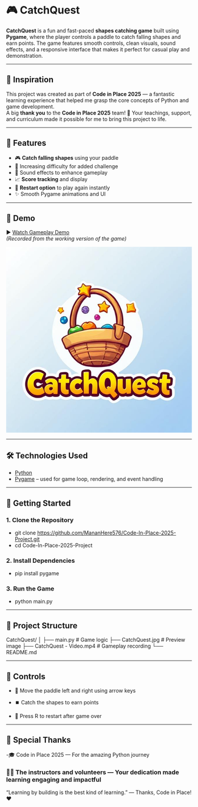 # 🎮 CatchQuest

**CatchQuest** is a fun and fast-paced **shapes catching game** built using **Pygame**, where the player controls a paddle to catch falling shapes and earn points. The game features smooth controls, clean visuals, sound effects, and a responsive interface that makes it perfect for casual play and demonstration.

---

## 🧠 Inspiration

This project was created as part of **Code in Place 2025** — a fantastic learning experience that helped me grasp the core concepts of Python and game development.  
A big **thank you** to the **Code in Place 2025** team! 🙏 Your teachings, support, and curriculum made it possible for me to bring this project to life.

---

## 🧩 Features

- 🎮 **Catch falling shapes** using your paddle  
- 🚀 Increasing difficulty for added challenge  
- 🎵 Sound effects to enhance gameplay  
- 📈 **Score tracking** and display  
- 🔁 **Restart option** to play again instantly  
- ✨ Smooth Pygame animations and UI  

---

## 🎥 Demo

▶️ [Watch Gameplay Demo](https://github.com/MananHere576/Code-In-Place-2025-Project/blob/main/CatchQuest%20-%20Video.mp4)  
*(Recorded from the working version of the game)*

![CatchQuest Gameplay](CatchQuest.jpg)

---

## 🛠️ Technologies Used

- [Python](https://www.python.org/)
- [Pygame](https://www.pygame.org/) – used for game loop, rendering, and event handling

---

## 🚀 Getting Started

### 1. Clone the Repository
- git clone https://github.com/MananHere576/Code-In-Place-2025-Project.git
- cd Code-In-Place-2025-Project

### 2. Install Dependencies
- pip install pygame
### 3. Run the Game
- python main.py

---

## 📁 Project Structure

CatchQuest/
│
├── main.py                  # Game logic
├── CatchQuest.jpg           # Preview image
├── CatchQuest - Video.mp4   # Gameplay recording
└── README.md

---

## 🏁 Controls
- 🟰 Move the paddle left and right using arrow keys

- ⏹️ Catch the shapes to earn points

- 🔁 Press R to restart after game over

---

## 🙌 Special Thanks
-🎓 Code in Place 2025 — For the amazing Python journey

### 🧑‍🏫 The instructors and volunteers — Your dedication made learning engaging and impactful

“Learning by building is the best kind of learning.”
— Thanks, Code in Place! ❤️
